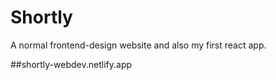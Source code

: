# Shortly
A normal frontend-design website and also my first react app.

##shortly-webdev.netlify.app
